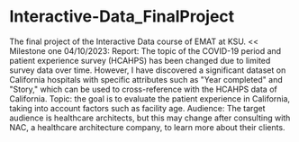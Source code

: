 # Interactive-Data_FinalProject
The final project of the Interactive Data course of EMAT at KSU.
<<
Milestone one 04/10/2023:
Report: The topic of the COVID-19 period and patient experience survey (HCAHPS) has been changed due to limited survey data over time. However, I have discovered a significant dataset on California hospitals with specific attributes such as "Year completed" and "Story," which can be used to cross-reference with the HCAHPS data of California.
Topic: the goal is to evaluate the patient experience in California, taking into account factors such as facility age. 
Audience: The target audience is healthcare architects, but this may change after consulting with NAC, a healthcare architecture company, to learn more about their clients.
>>

